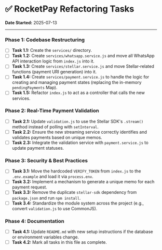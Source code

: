 # ✅ RocketPay Refactoring Tasks

**Date Started:** 2025-07-13

---

### Phase 1: Codebase Restructuring

- [ ] **Task 1.1:** Create the `services/` directory.
- [ ] **Task 1.2:** Create `services/whatsapp.service.js` and move all WhatsApp API interaction logic from `index.js` into it.
- [ ] **Task 1.3:** Create `services/stellar.service.js` and move Stellar-related functions (payment URI generation) into it.
- [ ] **Task 1.4:** Create `services/payment.service.js` to handle the logic for creating and managing payment states (replacing the in-memory `pendingPayments` Map).
- [ ] **Task 1.5:** Refactor `index.js` to act as a controller that calls the new services.

### Phase 2: Real-Time Payment Validation

- [ ] **Task 2.1:** Update `validation.js` to use the Stellar SDK's `.stream()` method instead of polling with `setInterval`.
- [ ] **Task 2.2:** Ensure the new streaming service correctly identifies and validates payments based on unique memos.
- [ ] **Task 2.3:** Integrate the validation service with `payment.service.js` to update payment statuses.

### Phase 3: Security & Best Practices

- [ ] **Task 3.1:** Move the hardcoded `VERIFY_TOKEN` from `index.js` to the `.env.example` and load it via `process.env`.
- [ ] **Task 3.2:** Implement a mechanism to generate a unique memo for each payment request.
- [ ] **Task 3.3:** Remove the duplicate `stellar-sdk` dependency from `package.json` and run `npm install`.
- [ ] **Task 3.4:** Standardize the module system across the project (e.g., convert `validation.js` to use CommonJS).

### Phase 4: Documentation

- [ ] **Task 4.1:** Update `README.md` with new setup instructions if the database or environment variables change.
- [ ] **Task 4.2:** Mark all tasks in this file as complete.
